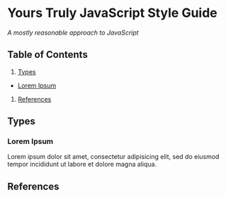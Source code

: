 # Yours Truly JavaScript Style Guide

*A mostly reasonable approach to JavaScript*

## Table of Contents

  1. [Types](#types)
  - [Lorem Ipsum](#lorem-ipsum)
  1. [References](#references)
  
## Types

### Lorem Ipsum

Lorem ipsum dolor sit amet, consectetur adipisicing elit, sed do eiusmod tempor incididunt ut labore et dolore magna aliqua.

## References
